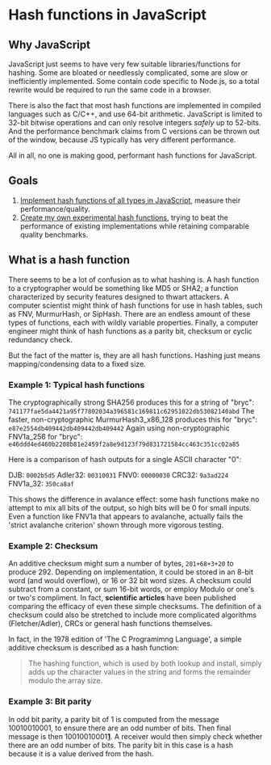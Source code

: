 # Hash functions in JavaScript

## Why JavaScript

JavaScript just seems to have very few suitable libraries/functions for hashing. Some are bloated or needlessly complicated, some are slow or inefficiently implemented. Some contain code specific to Node.js, so a total rewrite would be required to run the same code in a browser. 

There is also the fact that most hash functions are implemented in compiled languages such as C/C++, and use 64-bit arithmetic. JavaScript is limited to 32-bit bitwise operations and can only resolve integers _safely_ up to 52-bits. And the performance benchmark claims from C versions can be thrown out of the window, because JS typically has very different performance.

All in all, no one is making good, performant hash functions for JavaScript.

## Goals

1. [Implement hash functions of all types in JavaScript](hashes/README.md), measure their performance/quality. 
2. [Create my own experimental hash functions](experimental/README.md), trying to beat the performance of existing implementations while retaining comparable quality benchmarks.

## What is a hash function

There seems to be a lot of confusion as to what hashing is. A hash function to a cryptographer would be something like MD5 or SHA2; a function characterized by security features designed to thwart attackers. A computer scientist might think of hash functions for use in hash tables, such as FNV, MurmurHash, or SipHash. There are an endless amount of these types of functions, each with wildly variable properties. Finally, a computer engineer might think of hash functions as a parity bit, checksum or cyclic redundancy check.

But the fact of the matter is, they are all hash functions. Hashing just means mapping/condensing data to a fixed size.

### Example 1: Typical hash functions

The cryptographically strong SHA256 produces this for a string of "bryc":
`741177fae5da4421a95f77802034a396581c169811c62951022db53082140abd`
The faster, non-cryptographic MurmurHash3_x86_128 produces this for "bryc":
`e87e2554db409442db409442db409442`
Again using non-cryptographic FNV1a_256 for "bryc":
`e46ddd4ed460b2208b81e2459f2a8e9d123f79d831721584cc463c351cc02a85`

Here is a comparison of hash outputs for a single ASCII character "0":

DJB: `0002b5d5`
Adler32: `00310031`
FNV0: `00000030`
CRC32: `9a3ad224`
FNV1a_32: `350ca8af`

This shows the difference in avalance effect: some hash functions make no attempt to mix all bits of the output, so high bits will be 0 for small inputs. Even a function like FNV1a that appears to avalanche, actually fails the 'strict avalanche criterion' shown through more vigorous testing. 

### Example 2: Checksum

An additive checksum might sum a number of bytes, `201+68+3+20` to produce 292. Depending on implementation, it could be stored in an 8-bit word (and would overflow), or 16 or 32 bit word sizes. A checksum could subtract from a constant, or sum 16-bit words, or employ Modulo or one's or two's compliment.  In fact, **scientific articles** have been published comparing the efficacy of even these simple checksums. The definition of a checksum could also be stretched to include more complicated algorithms (Fletcher/Adler), CRCs or general hash functions themselves.

In fact, in the 1978 edition of 'The C Programimng Language', a simple additive checksum is described as a hash function:

> The hashing function, which is used by both lookup and install, simply adds up the character values in the string and forms the remainder modulo the array size.

### Example 3: Bit parity

In odd bit parity, a parity bit of 1 is computed from the message 10010010001, to ensure there are an odd number of bits. Then final message is then 10010010001<b><u>1</u></b>. A receiver would then simply check whether there are an odd number of bits. The parity bit in this case is a hash because it is a value derived from the hash.
